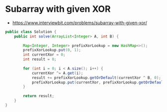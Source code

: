 # Subarray with given XOR

- https://www.interviewbit.com/problems/subarray-with-given-xor/

```java
public class Solution {
    public int solve(ArrayList<Integer> A, int B) {
        
        Map<Integer, Integer> prefixXorLookup = new HashMap<>();
        prefixXorLookup.put(0, 1);
        int currentXor = 0;
        int result = 0;
        
        for (int i = 0; i < A.size(); i++) {
            currentXor ^= A.get(i);
            result += prefixXorLookup.getOrDefault(currentXor ^ B, 0);
            prefixXorLookup.put(currentXor, prefixXorLookup.getOrDefault(currentXor, 0) + 1);
        }
        
        return result;
    }
}
```
